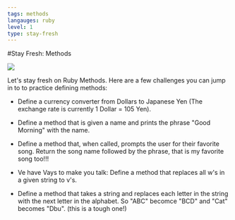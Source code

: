 ```yaml
---
tags: methods
langauges: ruby
level: 1
type: stay-fresh
---
```


#Stay Fresh: Methods

<img src="https://encrypted-tbn0.gstatic.com/images?q=tbn:ANd9GcTNX1c5UX-hAZrPPR5STGx5KIN6bJ9SMBuPABVoodQ_J5L4VPgQ">

Let's stay fresh on Ruby Methods. Here are a few challenges you can jump in to to practice defining methods:

+ Define a currency converter from Dollars to Japanese Yen (The exchange rate is currently 1 Dollar = 105 Yen).

+ Define a method that is given a name and prints the phrase "Good Morning" with the name.

+ Define a method that, when called, prompts the user for their favorite song. Return the song name followed by the phrase, that is my favorite song too!!!

+ Ve have Vays to make you talk: Define a method that replaces all w's in a given string to v's.

+ Define a method that takes a string and replaces each letter in the string with the next letter in the alphabet. So "ABC" becomce "BCD" and "Cat" becomes "Dbu". (this is a tough one!)